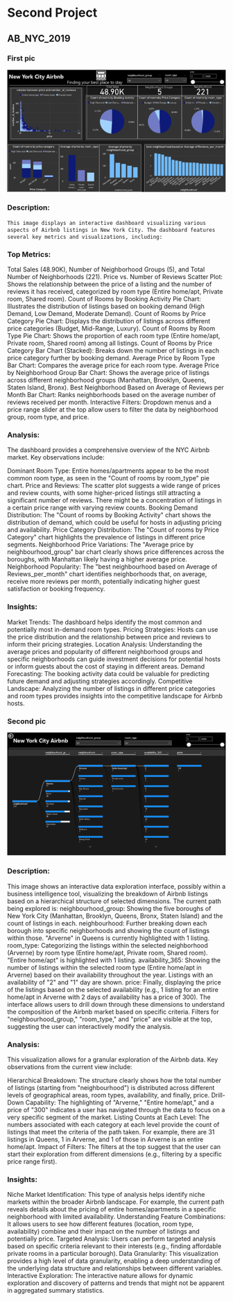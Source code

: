 # Second Project 
## AB_NYC_2019
### First pic 
![Screanshot (495).](https://github.com/Mahmoud0019/oibsib_taskno2/blob/main/1.png)

### Description:

    This image displays an interactive dashboard visualizing various aspects of Airbnb listings in New York City. The dashboard features several key metrics and visualizations, including:

### Top Metrics: 

Total Sales (48.90K), Number of Neighborhood Groups (5), and Total Number of Neighborhoods (221).
Price vs. Number of Reviews Scatter Plot: Shows the relationship between the price of a listing and the number of reviews it has received, categorized by room type (Entire home/apt, Private room, Shared room).
Count of Rooms by Booking Activity Pie Chart: Illustrates the distribution of listings based on booking demand (High Demand, Low Demand, Moderate Demand).
Count of Rooms by Price Category Pie Chart: Displays the distribution of listings across different price categories (Budget, Mid-Range, Luxury).
Count of Rooms by Room Type Pie Chart: Shows the proportion of each room type (Entire home/apt, Private room, Shared room) among all listings.
Count of Rooms by Price Category Bar Chart (Stacked): Breaks down the number of listings in each price category further by booking demand.
Average Price by Room Type Bar Chart: Compares the average price for each room type.
Average Price by Neighborhood Group Bar Chart: Shows the average price of listings across different neighborhood groups (Manhattan, Brooklyn, Queens, Staten Island, Bronx).
Best Neighborhood Based on Average of Reviews per Month Bar Chart: Ranks neighborhoods based on the average number of reviews received per month.
Interactive Filters: Dropdown menus and a price range slider at the top allow users to filter the data by neighborhood group, room type, and price.

### Analysis:

The dashboard provides a comprehensive overview of the NYC Airbnb market. Key observations include:

Dominant Room Type: Entire homes/apartments appear to be the most common room type, as seen in the "Count of rooms by room_type" pie chart.
Price and Reviews: The scatter plot suggests a wide range of prices and review counts, with some higher-priced listings still attracting a significant number of reviews. There might be a concentration of listings in a certain price range with varying review counts.
Booking Demand Distribution: The "Count of rooms by Booking Activity" chart shows the distribution of demand, which could be useful for hosts in adjusting pricing and availability.
Price Category Distribution: The "Count of rooms by Price Category" chart highlights the prevalence of listings in different price segments.
Neighborhood Price Variations: The "Average price by neighbourhood_group" bar chart clearly shows price differences across the boroughs, with Manhattan likely having a higher average price.
Neighborhood Popularity: The "best neighbourhood based on Average of Reviews_per_month" chart identifies neighborhoods that, on average, receive more reviews per month, potentially indicating higher guest satisfaction or booking frequency.

### Insights:

Market Trends: The dashboard helps identify the most common and potentially most in-demand room types.
Pricing Strategies: Hosts can use the price distribution and the relationship between price and reviews to inform their pricing strategies.
Location Analysis: Understanding the average prices and popularity of different neighborhood groups and specific neighborhoods can guide investment decisions for potential hosts or inform guests about the cost of staying in different areas.
Demand Forecasting: The booking activity data could be valuable for predicting future demand and adjusting strategies accordingly.
Competitive Landscape: Analyzing the number of listings in different price categories and room types provides insights into the competitive landscape for Airbnb hosts.

### Second pic 
![Screanshot (495).](https://github.com/Mahmoud0019/oibsib_taskno2/blob/main/2.png)

### Description:

This image shows an interactive data exploration interface, possibly within a business intelligence tool, visualizing the breakdown of Airbnb listings based on a hierarchical structure of selected dimensions. The current path being explored is:
neighbourhood_group: Showing the five boroughs of New York City (Manhattan, Brooklyn, Queens, Bronx, Staten Island) and the count of listings in each.
neighbourhood: Further breaking down each borough into specific neighborhoods and showing the count of listings within those. "Arverne" in Queens is currently highlighted with 1 listing.
room_type: Categorizing the listings within the selected neighborhood (Arverne) by room type (Entire home/apt, Private room, Shared room). "Entire home/apt" is highlighted with 1 listing.
availability_365: Showing the number of listings within the selected room type (Entire home/apt in Arverne) based on their availability throughout the year. Listings with an availability of "2" and "1" day are shown.
price: Finally, displaying the price of the listings based on the selected availability (e.g., 1 listing for an entire home/apt in Arverne with 2 days of availability has a price of 300).
The interface allows users to drill down through these dimensions to understand the composition of the Airbnb market based on specific criteria. Filters for "neighbourhood_group," "room_type," and "price" are visible at the top, suggesting the user can interactively modify the analysis.

### Analysis:

This visualization allows for a granular exploration of the Airbnb data. Key observations from the current view include:

Hierarchical Breakdown: The structure clearly shows how the total number of listings (starting from "neighbourhood") is distributed across different levels of geographical areas, room types, availability, and finally, price.
Drill-Down Capability: The highlighting of "Arverne," "Entire home/apt," and a price of "300" indicates a user has navigated through the data to focus on a very specific segment of the market.
Listing Counts at Each Level: The numbers associated with each category at each level provide the count of listings that meet the criteria of the path taken. For example, there are 31 listings in Queens, 1 in Arverne, and 1 of those in Arverne is an entire home/apt.
Impact of Filters: The filters at the top suggest that the user can start their exploration from different dimensions (e.g., filtering by a specific price range first).

### Insights:

Niche Market Identification: This type of analysis helps identify niche markets within the broader Airbnb landscape. For example, the current path reveals details about the pricing of entire homes/apartments in a specific neighborhood with limited availability.
Understanding Feature Combinations: It allows users to see how different features (location, room type, availability) combine and their impact on the number of listings and potentially price.
Targeted Analysis: Users can perform targeted analysis based on specific criteria relevant to their interests (e.g., finding affordable private rooms in a particular borough).
Data Granularity: This visualization provides a high level of data granularity, enabling a deep understanding of the underlying data structure and relationships between different variables.
Interactive Exploration: The interactive nature allows for dynamic exploration and discovery of patterns and trends that might not be apparent in aggregated summary statistics.
